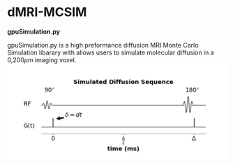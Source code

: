 # dMRI-MCSIM

__gpuSimulation.py__

gpuSimulation.py is a high preformance diffusion MRI Monte Carlo Simulation libarary with allows users to simulate molecular diffusion in a $0 \text{,} 200\mu m$ imaging voxel. 
![My Image](figures_for_mcsim/diff_sequence.png)
